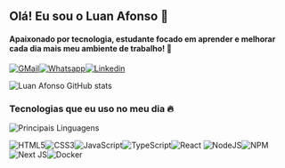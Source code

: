 
## Olá! Eu sou o Luan Afonso 👋

#### Apaixonado por tecnologia, estudante focado em aprender e melhorar cada dia mais meu ambiente de trabalho! 🚀

[![GMail](https://img.shields.io/badge/Gmail-D14836?style=for-the-badge&logo=gmail&logoColor=white)](mailto:luan.henrique.afonso04@gmail.com)[![Whatsapp](https://img.shields.io/badge/WhatsApp-25D366?style=for-the-badge&logo=whatsapp&logoColor=white)](https://wa.me/5516997638477)[![Linkedin](https://img.shields.io/badge/LinkedIn-0077B5?style=for-the-badge&logo=linkedin&logoColor=white)](https://www.linkedin.com/feed/?trk=guest_homepage-basic_nav-header-signin)

![Luan Afonso GitHub stats](https://github-readme-stats.vercel.app/api?username=luanAfons0&show_icons=true&theme=dracula)

### Tecnologias que eu uso no meu dia 🔥
![Principais Linguagens](https://github-readme-stats.vercel.app/api/top-langs/?username=luanAfons0&layout=compact&theme=dracula)

![HTML5](https://img.shields.io/badge/html5-%23E34F26.svg?style=for-the-badge&logo=html5&logoColor=white)![CSS3](https://img.shields.io/badge/css3-%231572B6.svg?style=for-the-badge&logo=css3&logoColor=white)![JavaScript](https://img.shields.io/badge/javascript-%23323330.svg?style=for-the-badge&logo=javascript&logoColor=%23F7DF1E)![TypeScript](https://img.shields.io/badge/typescript-%23007ACC.svg?style=for-the-badge&logo=typescript&logoColor=white)![React](https://img.shields.io/badge/react-%2320232a.svg?style=for-the-badge&logo=react&logoColor=%2361DAFB)
![NodeJS](https://img.shields.io/badge/node.js-6DA55F?style=for-the-badge&logo=node.js&logoColor=white)![NPM](https://img.shields.io/badge/NPM-%23CB3837.svg?style=for-the-badge&logo=npm&logoColor=white)![Next JS](https://img.shields.io/badge/Next-black?style=for-the-badge&logo=next.js&logoColor=white)![Docker](https://img.shields.io/badge/docker-%230db7ed.svg?style=for-the-badge&logo=docker&logoColor=white)

